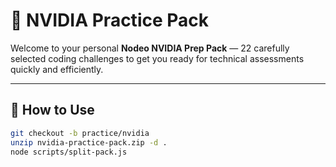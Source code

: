 # 🧠 NVIDIA Practice Pack

Welcome to your personal **Nodeo NVIDIA Prep Pack** — 22 carefully selected coding challenges to get you ready for technical assessments quickly and efficiently.

---

## 🚀 How to Use

```bash
git checkout -b practice/nvidia
unzip nvidia-practice-pack.zip -d .
node scripts/split-pack.js
